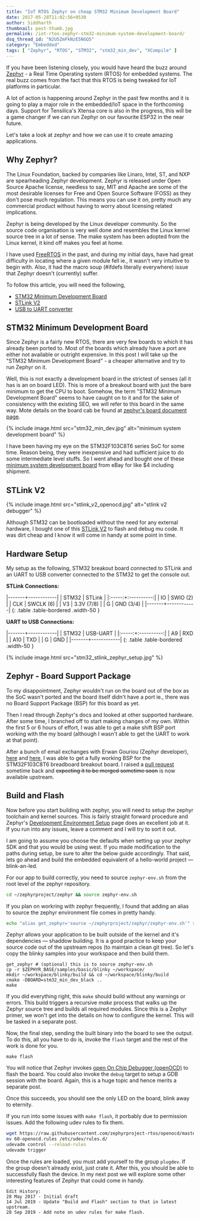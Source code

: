 ```yaml
---
title: "IoT RTOS Zephyr on cheap STM32 Minimum Development Board"
date: 2017-05-28T11:02:56+0530
author: Siddharth
thumbnail: post-thumb.jpg
permalink: /iot-rtos-zephyr-stm32-minimum-system-development-board/
dsq_thread_id: "N2U5ZmFkNzE5NGQ5"
category: "Embedded"
tags: [ "Zephyr", "RTOS", "STM32", "stm32_min_dev", "XCompile" ]
---
```


If you have been listening closely, you would have heard the buzz around [Zephyr][zephyr-project-home] - a Real Time Operating system (RTOS) for embedded systems. The real buzz comes from the fact that this RTOS is being tweaked for IoT platforms in particular.

A lot of action is happening around Zephyr in the past few months and it is going to play a major role in the embedded/IoT space in the forthcoming days. Support for Tensilica's Xtensa core is also in the progress, this will be a game changer if we can run Zephyr on our favourite ESP32 in the near future.

Let's take a look at zephyr and how we can use it to create amazing applications.

Why Zephyr?
-----------

The Linux Foundation, backed by companies like Linaro, Intel, ST, and NXP are spearheading Zephyr development. Zephyr is released under Open Source Apache license, needless to say, MIT and Apache are some of the most desirable licenses for Free and Open Source Software (FOSS) as they don't pose much regulation. This means you can use it on, pretty much any commercial product without having to worry about licensing related implications.

Zephyr is being developed by the Linux developer community. So the source code organisation is very well done and resembles the Linux kernel source tree in a lot of sense. The make system has been adopted from the Linux kernel, it kind off makes you feel at home.

I have used [FreeRTOS][freertos] in the past, and during my initial days, have had great difficulty in locating where a given module fell ie., it wasn't very intuitive to begin with. Also, it had the macro soup (#ifdefs literally everywhere) issue that Zephyr doesn't (currently) suffer.

To follow this article, you will need the following,
  * [STM32 Minimum Development Board][stm32]
  * [STLink V2][stlink-v2]
  * [USB to UART converter][usb-uart]

STM32 Minimum Development Board
-------------------------------

Since Zephyr is a fairly new RTOS, there are very few boards to which it has already been ported to. Most of the boards which already have a port are either not available or outright expensive. In this post I will take up the "STM32 Minimum Development Board" - a cheaper alternative and try to run Zephyr on it.

Well, this is not exactly a development board in the strictest of senses (all it has is an on board LED). This is more of a breakout board with just the bare minimum to get the CPU to boot. Somehow, the term "STM32 Minimum Development Board" seems to have caught on to it and for the sake of consistency with the existing SEO, we will refer to this board in the same way. Mote details on the board cab be found at [zephyr's board document page][zephyr-stm32-min-dev].

{% include image.html src="stm32_min_dev.jpg" alt="minimum system development board" %}

I have been having my eye on the STM32F103C8T6 series SoC for some time. Reason being, they were inexpensive and had sufficient juice to do some intermediate level stuffs. So I went ahead and bought one of these [minimum system development board][stm32] from eBay for like $4 including shipment.

STLink V2
---------

{% include image.html src="stlink_v2_openocd.jpg" alt="stlink v2 debugger" %}

Although STM32 can be bootloaded without the need for any external hardware, I bought one of this [STLink V2][stlink-v2] to flash and debug mu code. It was dirt cheap and I know it will come in handy at some point in time.

Hardware Setup
--------------

My setup as the following, STM32 breakout board connected to STLink and an UART to USB converter connected to the STM32 to get the console out.

**STLink Connections:**

|-------+------------|
| STM32 | STLink     |
|:-----:+:----------:|
| IO    | SWIO (2)   |
| CLK   | SWCLK (6)  |
| V3    | 3.3V (7/8) |
| G     | GND (3/4)  |
|-------+------------|
{: .table .table-bordered .width-50 }

**UART to USB Connections:**

|-------+------------|
| STM32 | USB-UART   |
|:-----:+:----------:|
| A9    | RXD        |
| A10   | TXD        |
| G     | GND        |
|-------+------------|
{: .table .table-bordered .width-50 }

{% include image.html src="stm32_stlink_zephyr_setup.jpg" %}

Zephyr - Board Support Package
------------------------------

To my disappointment, Zephyr wouldn't run on the board out of the box as the SoC wasn't ported and the board itself didn't have a port ie., there was no Board Support Package (BSP) for this board as yet.

Then I read through Zephyr's docs and looked at other supported hardware. After some time, I branched off to start making changes of my own. Within the first 5 or 6 hours of effort, I was able to get a make shift BSP port working with the my board (although I wasn't able to get the UART to work at that point).

After a bunch of email exchanges with Erwan Gouriou (Zephyr developer), [here][zephry-list-1] and [here][zephry-list-2], I was able to get a fully working BSP for the STM32F103C8T6 breadboard breakout board. I raised a [pull request][zephyr-pull] sometime back and ~~expecting it to be merged sometime soon~~ is now available upstream.

Build and Flash
---------------

Now before you start building with zephyr, you will need to setup the zephyr toolchain and kernel sources. This is fairly straight forward procedure and Zephyr's [Development Environment Setup][zephyr-dev] page does an excellent job at it. If you run into any issues, leave a comment and I will try to sort it out.

I am going to assume you choose the defaults when setting up your zephyr SDK and that you would be using west. If you made modification to the paths during setup, be sure to alter the below guide accordingly. That said, lets go ahead and build the embedded equivalent of a hello-world project &mdash; blink-an-led.

For our app to build correctly, you need to source `zephyr-env.sh` from the root level of the zephyr repository.

``` bash
cd ~/zephyrproject/zephyr && source zephyr-env.sh
```

If you plan on workring with zephyr frequently, I found that adding an alias to source the zephyr environment file comes in pretty handy.

``` bash
echo "alias get_zephyr='source ~/zephyrproject/zephyr/zephyr-env.sh'" >> ~/.bashrc
```

Zephyr allows your application to be built outside of the kernel and it's dependencies &mdash; shaddow building. It is a good practice to keep your source code out of the upstream repos (to maintain a clean git tree). So let's copy the blinky samples into your workspace and then build them.

``` shell
get_zephyr # (optional) this is to source zephyr-env.sh
cp -r $ZEPHYR_BASE/samples/basic/blinky ~/workspace/
mkdir ~/workspace/blinky/build && cd ~/workspace/blinky/build
cmake -DBOARD=stm32_min_dev_black ..
make
```

If you did everything right, this `make` should build without any warnings or errors. This build triggers a recursive _make_ process that walks up the Zephyr source tree and builds all required modules. Since this is a Zephyr primer, we won't get into the details on how to configure the kernel. This will be tasked in a separate post.

Now, the final step, sending the built binary into the board to see the output. To do this, all you have to do is, invoke the `flash` target and the rest of the work is done for you.

``` shell
make flash
```

You will notice that Zephyr invokes [open On Chip Debugger (openOCD)][openocd-home] to flash the board. You could also invoke the `debug` target to setup a GDB session with the board. Again, this is a huge topic and hence merits a separate post.

Once this succeeds, you should see the only LED on the board, blink away to eternity.

If you run into some issues with `make flash`, it porbably due to permission issues. Add the following udev rules to fix them.

```sh
wget https://raw.githubusercontent.com/zephyrproject-rtos/openocd/master/contrib/60-openocd.rules
mv 60-openocd.rules /etc/udev/rules.d/
udevadm control --reload-rules
udevadm trigger
```

Once the rules are loaded, you must add yourself to the group `plugdev`. If the group doesn't already exist, just crate it. After this, you should be able to successfully flash the device. In my next post we will explore some other interesting features of Zephyr that could come in handy.

```
Edit History:
28 May 2017 - Initial draft
14 Jul 2019 - Update "Build and Flash" section to that in latest upstream.
28 Sep 2019 - Add note on udev rules for make flash.
```



[freertos]: http://www.freertos.org/
[arduino-101]: https://www.arduino.cc/en/Main/ArduinoBoard101
[zephyr-project-home]: https://www.zephyrproject.org/
[zephyr-stm32-min-dev]: https://docs.zephyrproject.org/latest/boards/arm/stm32_min_dev/doc/index.html
[zephry-github]: https://github.com/zephyrproject-rtos/zephyr
[zephry-list-1]: https://lists.zephyrproject.org/pipermail/zephyr-devel/2017-May/007664.html
[zephry-list-2]: https://lists.zephyrproject.org/pipermail/zephyr-devel/2017-May/007678.html
[zephyr-pull]: https://github.com/zephyrproject-rtos/zephyr/pull/272
[zephyr-dev]:https://docs.zephyrproject.org/latest/getting_started/installation_linux.html
[openocd-home]: http://openocd.org/
[stm32]: https://robu.in/product/stm32f103c8t6-minimum-system-board-microcomputer-stm32-arm-core-board/
[stlink-v2]: https://robu.in/product/st-link-v2-programmer-for-stm8-and-stm32/
[usb-uart]: https://robu.in/product/ft232rl-usb-to-ttl-5v-3-3v-download-cable-to-serial-adapter-module-for-arduino/
